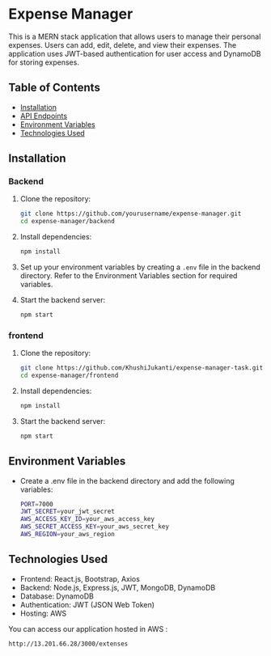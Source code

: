 # Expense Manager

This is a MERN stack application that allows users to manage their personal expenses. Users can add, edit, delete, and view their expenses. The application uses JWT-based authentication for user access and DynamoDB for storing expenses.

## Table of Contents

- [Installation](#installation)
- [API Endpoints](#api-endpoints)
- [Environment Variables](#environment-variables)
- [Technologies Used](#technologies-used)

## Installation

### Backend

1. Clone the repository:

   ```bash
   git clone https://github.com/yourusername/expense-manager.git
   cd expense-manager/backend
   ```

2. Install dependencies:
    ```bash
    npm install
    ```

3. Set up your environment variables by creating a `.env` file in the backend directory. Refer to the Environment Variables section for required variables.

4. Start the backend server:

    ```bash
    npm start
    ```

### frontend

1. Clone the repository:

   ```bash
   git clone https://github.com/KhushiJukanti/expense-manager-task.git
   cd expense-manager/frontend
   ```

2. Install dependencies:
    ```bash
    npm install
    ```

3. Start the backend server:

    ```bash
    npm start
    ```

## Environment Variables

- Create a .env file in the backend directory and add the following variables:

    ```bash
    PORT=7000
    JWT_SECRET=your_jwt_secret
    AWS_ACCESS_KEY_ID=your_aws_access_key
    AWS_SECRET_ACCESS_KEY=your_aws_secret_key
    AWS_REGION=your_aws_region
    ```

## Technologies Used
- Frontend: React.js, Bootstrap, Axios
- Backend: Node.js, Express.js, JWT, MongoDB, DynamoDB
- Database: DynamoDB
- Authentication: JWT (JSON Web Token)
- Hosting: AWS 

You can access our application hosted in AWS :

    http://13.201.66.28/3000/extenses
